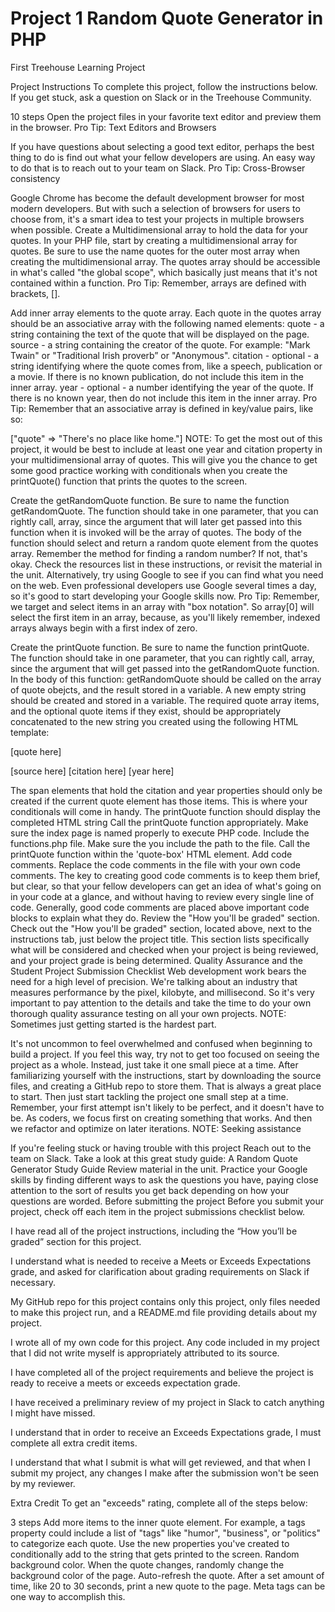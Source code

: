 # Project 1 Random Quote Generator in PHP
 First Treehouse Learning Project
 
 Project Instructions
To complete this project, follow the instructions below. If you get stuck, ask a question on Slack or in the Treehouse Community.

 10 steps
Open the project files in your favorite text editor and preview them in the browser.
Pro Tip: Text Editors and Browsers

If you have questions about selecting a good text editor, perhaps the best thing to do is find out what your fellow developers are using. An easy way to do that is to reach out to your team on Slack.
Pro Tip: Cross-Browser consistency

Google Chrome has become the default development browser for most modern developers. But with such a selection of browsers for users to choose from, it's a smart idea to test your projects in multiple browsers when possible.
Create a Multidimensional array to hold the data for your quotes.
In your PHP file, start by creating a multidimensional array for quotes. Be sure to use the name quotes for the outer most array when creating the multidimensional array.
The quotes array should be accessible in what's called "the global scope", which basically just means that it's not contained within a function.
Pro Tip: Remember, arrays are defined with brackets, [].

Add inner array elements to the quote array.
Each quote in the quotes array should be an associative array with the following named elements:
quote - a string containing the text of the quote that will be displayed on the page.
source - a string containing the creator of the quote. For example: "Mark Twain" or "Traditional Irish proverb” or "Anonymous".
citation - optional - a string identifying where the quote comes from, like a speech, publication or a movie. If there is no known publication, do not include this item in the inner array.
year - optional - a number identifying the year of the quote. If there is no known year, then do not include this item in the inner array.
Pro Tip: Remember that an associative array is defined in key/value pairs, like so:

["quote" => "There's no place like home."]
NOTE: To get the most out of this project, it would be best to include at least one year and citation property in your multidimensional array of quotes. This will give you the chance to get some good practice working with conditionals when you create the printQuote() function that prints the quotes to the screen.

Create the getRandomQuote function.
Be sure to name the function getRandomQuote.
The function should take in one parameter, that you can rightly call, array, since the argument that will later get passed into this function when it is invoked will be the array of quotes.
The body of the function should select and return a random quote element from the quotes array. Remember the method for finding a random number? If not, that's okay. Check the resources list in these instructions, or revisit the material in the unit. Alternatively, try using Google to see if you can find what you need on the web. Even professional developers use Google several times a day, so it's good to start developing your Google skills now.
Pro Tip: Remember, we target and select items in an array with "box notation". So array[0] will select the first item in an array, because, as you'll likely remember, indexed arrays always begin with a first index of zero.

Create the printQuote function.
Be sure to name the function printQuote.
The function should take in one parameter, that you can rightly call, array, since the argument that will get passed into the getRandomQuote function.
In the body of this function:
getRandomQuote should be called on the array of quote obejcts, and the result stored in a variable.
A new empty string should be created and stored in a variable.
The required quote array items, and the optional quote items if they exist, should be appropriately concatenated to the new string you created using the following HTML template:
<p class="quote"> [quote here] </p>
<p class="source"> [source here]
  <span class="citation"> [citation here] </span>
  <span class="year"> [year here] </span>
</p>
The span elements that hold the citation and year properties should only be created if the current quote element has those items. This is where your conditionals will come in handy.
The printQuote function should display the completed HTML string
Call the printQuote function appropriately.
Make sure the index page is named properly to execute PHP code.
Include the functions.php file. Make sure the you include the path to the file.
Call the printQuote function within the 'quote-box' HTML element.
Add code comments.
Replace the code comments in the file with your own code comments.
The key to creating good code comments is to keep them brief, but clear, so that your fellow developers can get an idea of what's going on in your code at a glance, and without having to review every single line of code. Generally, good code comments are placed above important code blocks to explain what they do.
Review the "How you'll be graded" section.
Check out the "How you'll be graded" section, located above, next to the instructions tab, just below the project title. This section lists specifically what will be considered and checked when your project is being reviewed, and your project grade is being determined.
Quality Assurance and the Student Project Submission Checklist
Web development work bears the need for a high level of precision. We're talking about an industry that measures performance by the pixel, kilobyte, and millisecond. So it's very important to pay attention to the details and take the time to do your own thorough quality assurance testing on all your own projects.
NOTE: Sometimes just getting started is the hardest part.

It's not uncommon to feel overwhelmed and confused when beginning to build a project. If you feel this way, try not to get too focused on seeing the project as a whole. Instead, just take it one small piece at a time. After familiarizing yourself with the instructions, start by downloading the source files, and creating a GitHub repo to store them. That is always a great place to start. Then just start tackling the project one small step at a time. Remember, your first attempt isn't likely to be perfect, and it doesn't have to be. As coders, we focus first on creating something that works. And then we refactor and optimize on later iterations.
NOTE: Seeking assistance

If you're feeling stuck or having trouble with this project
Reach out to the team on Slack.
Take a look at this great study guide: A Random Quote Generator Study Guide
Review material in the unit.
Practice your Google skills by finding different ways to ask the questions you have, paying close attention to the sort of results you get back depending on how your questions are worded.
Before submitting the project
Before you submit your project, check off each item in the project submissions checklist below.

 I have read all of the project instructions, including the “How you’ll be graded” section for this project.

 I understand what is needed to receive a Meets or Exceeds Expectations grade, and asked for clarification about grading requirements on Slack if necessary.

 My GitHub repo for this project contains only this project, only files needed to make this project run, and a README.md file providing details about my project.

 I wrote all of my own code for this project. Any code included in my project that I did not write myself is appropriately attributed to its source.

 I have completed all of the project requirements and believe the project is ready to receive a meets or exceeds expectation grade.

 I have received a preliminary review of my project in Slack to catch anything I might have missed.

 I understand that in order to receive an Exceeds Expectations grade, I must complete all extra credit items.

 I understand that what I submit is what will get reviewed, and that when I submit my project, any changes I make after the submission won't be seen by my reviewer.

Extra Credit
To get an "exceeds" rating, complete all of the steps below:

 3 steps
Add more items to the inner quote element.
For example, a tags property could include a list of "tags" like "humor", "business", or "politics" to categorize each quote.
Use the new properties you've created to conditionally add to the string that gets printed to the screen.
Random background color.
When the quote changes, randomly change the background color of the page.
Auto-refresh the quote.
After a set amount of time, like 20 to 30 seconds, print a new quote to the page. Meta tags can be one way to accomplish this.
